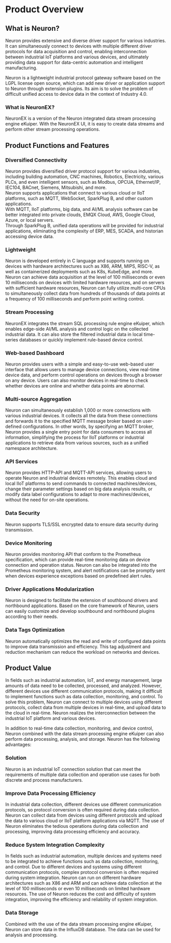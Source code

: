 # Product Overview

## What is Neuron?

Neuron provides extensive and diverse driver support for various industries. It can simultaneously connect to devices with multiple different driver protocols for data acquisition and control, enabling interconnection between industrial IoT platforms and various devices, and ultimately providing data support for data-centric automation and intelligent manufacturing.

Neuron is a lightweight industrial protocol gateway software based on the LGPL license open source, which can add new driver or application support to Neuron through extension plugins. Its aim is to solve the problem of difficult unified access to device data in the context of Industry 4.0.

### What is NeuronEX?

NeuronEX is a version of the Neuron integrated data stream processing engine eKuiper. With the NeuronEX UI, it is easy to create data streams and perform other stream processing operations.

## Product Functions and Features

### Diversified Connectivity

Neuron provides diversified driver protocol support for various industries, including building automation, CNC machines, Robotics, Electricity, various PLCs, and even intelligent sensors, such as Modbus, OPCUA, Ethernet/IP, IEC104, BACnet, Siemens, Mitsubishi, and more.</br>
Neuron supports applications that connect to various cloud or IIoT platforms, such as MQTT, WebSocket, SparkPlug B, and other custom applications.</br>
With MQTT, IIoT platforms, big data, and AI/ML analysis software can be better integrated into private clouds, EMQX Cloud, AWS, Google Cloud, Azure, or local servers.</br>
Through SparkPlug B, unified data operations will be provided for industrial applications, eliminating the complexity of ERP, MES, SCADA, and historian accessing device data.

### Lightweight

Neuron is developed entirely in C language and supports running on devices with hardware architectures such as X86, ARM, MIPS, RISC-V, as well as containerized deployments such as K8s, KubeEdge, and more. Neuron can achieve data acquisition at the level of 100 milliseconds or even 10 milliseconds on devices with limited hardware resources, and on servers with sufficient hardware resources, Neuron can fully utilize multi-core CPUs to simultaneously collect data from hundreds of thousands of data points at a frequency of 100 milliseconds and perform point writing control.

### Stream Processing

NeuronEX integrates the stream SQL processing rule engine eKuiper, which enables edge-side AI/ML analysis and control logic on the collected industrial data. It can also store the filtered industrial data in local time-series databases or quickly implement rule-based device control.

### Web-based Dashboard

Neuron provides users with a simple and easy-to-use web-based user interface that allows users to manage device connections, view real-time device data, and perform control operations on devices through a browser on any device. Users can also monitor devices in real-time to check whether devices are online and whether data points are abnormal.

### Multi-source Aggregation

Neuron can simultaneously establish 1,000 or more connections with various industrial devices. It collects all the data from these connections and forwards it to the specified MQTT message broker based on user-defined configurations. In other words, by specifying an MQTT broker, Neuron provides a single entry point for data consumers to access all information, simplifying the process for IIoT platforms or industrial applications to retrieve data from various sources, such as a unified namespace architecture.

### API Services

Neuron provides HTTP-API and MQTT-API services, allowing users to operate Neuron and industrial devices remotely. This enables cloud and local IIoT platforms to send commands to connected machines/devices, change their parameter settings based on big data analysis results, or modify data label configurations to adapt to more machines/devices, without the need for on-site operations.

### Data Security

Neuron supports TLS/SSL encrypted data to ensure data security during transmission.

### Device Monitoring

Neuron provides monitoring API that conform to the Prometheus specification, which can provide real-time monitoring data on device connection and operation status. Neuron can also be integrated into the Prometheus monitoring system, and alert notifications can be promptly sent when devices experience exceptions based on predefined alert rules.

### Driver Applications Modularization

Neuron is designed to facilitate the extension of southbound drivers and northbound applications. Based on the core framework of Neuron, users can easily customize and develop southbound and northbound plugins according to their needs.

### Data Tags Optimization

Neuron automatically optimizes the read and write of configured data points to improve data transmission and efficiency. This tag adjustment and reduction mechanism can reduce the workload on networks and devices.

## Product Value

In fields such as industrial automation, IoT, and energy management, large amounts of data need to be collected, processed, and analyzed. However, different devices use different communication protocols, making it difficult to implement functions such as data collection, monitoring, and control. To solve this problem, Neuron can connect to multiple devices using different protocols, collect data from multiple devices in real-time, and upload data to the cloud in real-time. Neuron realizes the interconnection between the industrial IoT platform and various devices.

In addition to real-time data collection, monitoring, and device control, Neuron combined with the data stream processing engine eKuiper can also perform data processing, analysis, and storage. Neuron has the following advantages:

### Solution
Neuron is an industrial IoT connection solution that can meet the requirements of multiple data collection and operation use cases for both discrete and process manufacturers.

### Improve Data Processing Efficiency

In industrial data collection, different devices use different communication protocols, so protocol conversion is often required during data collection. Neuron can collect data from devices using different protocols and upload the data to various cloud or IIoT platform applications via MQTT. The use of Neuron eliminates the tedious operations during data collection and processing, improving data processing efficiency and accuracy.

### Reduce System Integration Complexity

In fields such as industrial automation, multiple devices and systems need to be integrated to achieve functions such as data collection, monitoring, and control. Due to different devices and systems using different communication protocols, complex protocol conversion is often required during system integration. Neuron can run on different hardware architectures such as X86 and ARM and can achieve data collection at the level of 100 milliseconds or even 10 milliseconds on limited hardware resources. The use of Neuron reduces the cost and difficulty of system integration, improving the efficiency and reliability of system integration.

### Data Storage

Combined with the use of the data stream processing engine eKuiper, Neuron can store data in the InfluxDB database. The data can be used for analysis and processing.